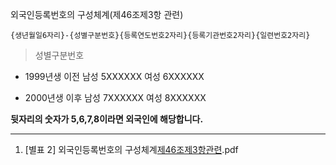 


외국인등록번호의 구성체계(제46조제3항 관련)

```
{생년월일6자리}-{성별구분번호}{등록연도번호2자리}{등록기관번호2자리}{일련번호2자리}
```


> 성별구분번호

- 1999년생 이전
	남성 5XXXXXX
	여성 6XXXXXX


- 2000년생 이후
	남성 7XXXXXX
	여성 8XXXXXX


**뒷자리의 숫자가 5,6,7,8이라면 외국인에 해당합니다.**


---

1) [별표 2] 외국인등록번호의 구성체계[제46조제3항관련](출입국관리법시행규칙).pdf